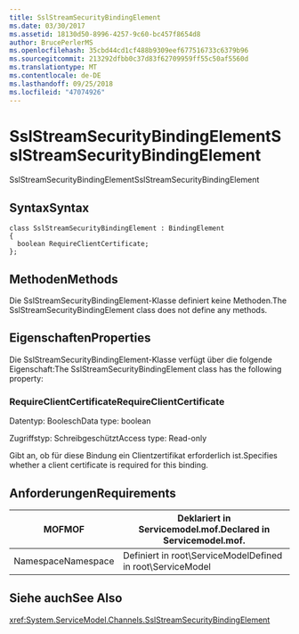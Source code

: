```yaml
---
title: SslStreamSecurityBindingElement
ms.date: 03/30/2017
ms.assetid: 18130d50-8996-4257-9c60-bc457f8654d8
author: BrucePerlerMS
ms.openlocfilehash: 35cbd44cd1cf488b9309eef677516733c6379b96
ms.sourcegitcommit: 213292dfbb0c37d83f62709959ff55c50af5560d
ms.translationtype: MT
ms.contentlocale: de-DE
ms.lasthandoff: 09/25/2018
ms.locfileid: "47074926"
---
```

# <a name="sslstreamsecuritybindingelement"></a><span data-ttu-id="ba6a5-102">SslStreamSecurityBindingElement</span><span class="sxs-lookup"><span data-stu-id="ba6a5-102">SslStreamSecurityBindingElement</span></span>
<span data-ttu-id="ba6a5-103">SslStreamSecurityBindingElement</span><span class="sxs-lookup"><span data-stu-id="ba6a5-103">SslStreamSecurityBindingElement</span></span>  
  
## <a name="syntax"></a><span data-ttu-id="ba6a5-104">Syntax</span><span class="sxs-lookup"><span data-stu-id="ba6a5-104">Syntax</span></span>  
  
```  
class SslStreamSecurityBindingElement : BindingElement  
{  
  boolean RequireClientCertificate;  
};  
```  
  
## <a name="methods"></a><span data-ttu-id="ba6a5-105">Methoden</span><span class="sxs-lookup"><span data-stu-id="ba6a5-105">Methods</span></span>  
 <span data-ttu-id="ba6a5-106">Die SslStreamSecurityBindingElement-Klasse definiert keine Methoden.</span><span class="sxs-lookup"><span data-stu-id="ba6a5-106">The SslStreamSecurityBindingElement class does not define any methods.</span></span>  
  
## <a name="properties"></a><span data-ttu-id="ba6a5-107">Eigenschaften</span><span class="sxs-lookup"><span data-stu-id="ba6a5-107">Properties</span></span>  
 <span data-ttu-id="ba6a5-108">Die SslStreamSecurityBindingElement-Klasse verfügt über die folgende Eigenschaft:</span><span class="sxs-lookup"><span data-stu-id="ba6a5-108">The SslStreamSecurityBindingElement class has the following property:</span></span>  
  
### <a name="requireclientcertificate"></a><span data-ttu-id="ba6a5-109">RequireClientCertificate</span><span class="sxs-lookup"><span data-stu-id="ba6a5-109">RequireClientCertificate</span></span>  
 <span data-ttu-id="ba6a5-110">Datentyp: Boolesch</span><span class="sxs-lookup"><span data-stu-id="ba6a5-110">Data type: boolean</span></span>  
  
 <span data-ttu-id="ba6a5-111">Zugriffstyp: Schreibgeschützt</span><span class="sxs-lookup"><span data-stu-id="ba6a5-111">Access type: Read-only</span></span>  
  
 <span data-ttu-id="ba6a5-112">Gibt an, ob für diese Bindung ein Clientzertifikat erforderlich ist.</span><span class="sxs-lookup"><span data-stu-id="ba6a5-112">Specifies whether a client certificate is required for this binding.</span></span>  
  
## <a name="requirements"></a><span data-ttu-id="ba6a5-113">Anforderungen</span><span class="sxs-lookup"><span data-stu-id="ba6a5-113">Requirements</span></span>  
  
|<span data-ttu-id="ba6a5-114">MOF</span><span class="sxs-lookup"><span data-stu-id="ba6a5-114">MOF</span></span>|<span data-ttu-id="ba6a5-115">Deklariert in Servicemodel.mof.</span><span class="sxs-lookup"><span data-stu-id="ba6a5-115">Declared in Servicemodel.mof.</span></span>|  
|---------|-----------------------------------|  
|<span data-ttu-id="ba6a5-116">Namespace</span><span class="sxs-lookup"><span data-stu-id="ba6a5-116">Namespace</span></span>|<span data-ttu-id="ba6a5-117">Definiert in root\ServiceModel</span><span class="sxs-lookup"><span data-stu-id="ba6a5-117">Defined in root\ServiceModel</span></span>|  
  
## <a name="see-also"></a><span data-ttu-id="ba6a5-118">Siehe auch</span><span class="sxs-lookup"><span data-stu-id="ba6a5-118">See Also</span></span>  
 <xref:System.ServiceModel.Channels.SslStreamSecurityBindingElement>
